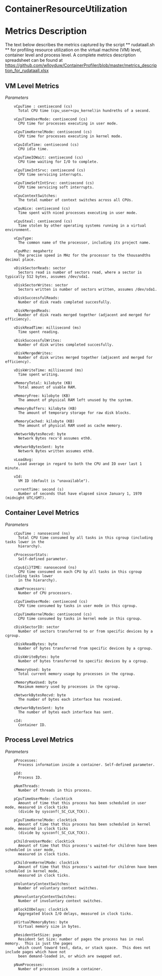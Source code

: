 # ContainerResourceUtilization

Metrics Description 
=======

The text below describes the metrics captured by the script ** rudataall.sh ** for profiling resource utilization on the 
virtual machine (VM) level, container level and process level. A complete metrics description spreadsheet can be found at 
https://github.com/wlloyduw/ContainerProfiler/blob/master/metrics_description_for_rudataall.xlsx 

VM Level Metrics
----------------

  *Parameters*
    
     
        vCpuTime : centisecond (cs)
          Total CPU time (cpu_user+cpu_kernel)in hundreths of a second.
        
        vCpuTimeUserMode: centisecond (cs)
          CPU time for processes executing in user mode.
          
        vCpuTimeKernelMode: centisecond (cs)
          CPU time for processes executing in kernel mode.
          
        vCpuIdleTime: centisecond (cs)
          CPU idle time.
          
        vCpuTimeIOWait: centisecond (cs)
          CPU time waiting for I/O to complete.
        
        vCpuTimeIntSrvc: centisecond (cs)
          CPU time servicing interrupts.
          
        vCpuTimeSoftIntSrvc: centisecond (cs)
          CPU time servicing soft interrupts.
          
        vCpuContextSwitches:
          The total number of context switches across all CPUs.
          
        vCpuNice: centisecond (cs)
          Time spent with niced processes executing in user mode.
        
        vCpuSteal: centisecond (cs)
          Time stolen by other operating systems running in a virtual environment.
          
        vCpuType:
          The common name of the processor, including its project name.
        
        vCpuMhz: megahertz
          The precise speed in MHz for the processor to the thousandths decimal place.
        
        vDiskSectorReads: sector
          Sectors read is number of sectors read, where a sector is typically 512 bytes, assumes /dev/sda1.
          
        vDiskSectorWrites: sector
          Sectors written is number of sectors written, assumes /dev/sda1.
        
        vDiskSuccessfulReads:
          Number of disk reads completed succesfully.
          
        vDiskMergedReads:
          Number of disk reads merged together (adjacent and merged for efficiency).
          
        vDiskReadTime: millisecond (ms)
          Time spent reading.
          
        vDiskSuccessfulWrites:
          Number of disk writes completed succesfully.
          
        vDiskMergedWrites:
          Number of disk writes merged together (adjacent and merged for efficiency).
          
        vDiskWriteTime: millisecond (ms)
          Time spent writing.
          
        vMemoryTotal: kilobyte (KB)
          Total amount of usable RAM.
        
        vMemoryFree: kilobyte (KB)
          The amount of physical RAM left unused by the system.
          
        vMemoryBuffers: kilobyte (KB)
          The amount of temporary storage for raw disk blocks.
          
        vMemoryCached: kilobyte (KB)
          The amount of physical RAM used as cache memory.
        
        vNetworkBytesRecvd: byte
          Network Bytes recv'd assumes eth0.
          
        vNetworkBytesSent: byte
          Network Bytes written assumes eth0.
        
        vLoadAvg:
          Load average in regard to both the CPU and IO over last 1 minute.
          
        vId:
          VM ID (default is "unavailable").
          
        currentTime: second (s)
          Number of seconds that have elapsed since January 1, 1970 (midnight UTC/GMT). 
          
          
Container Level Metrics
----------------

*Parameters* 
    
        cCpuTime : nanosecond (ns)
          Total CPU time consumed by all tasks in this cgroup (including tasks lower in the 
          hierarchy).
          
        cProcessorStats:
          Self-defined parameter.
          
        cCpu${i}TIME: nanosecond (ns)
          CPU time consumed on each CPU by all tasks in this cgroup (including tasks lower 
          in the hierarchy).
          
        cNumProcessors:
          Number of CPU processors.
        
        cCpuTimeUserMode: centisecond (cs)
          CPU time consumed by tasks in user mode in this cgroup.
        
        cCpuTimeKernelMode: centisecond (cs)
          CPU time consumed by tasks in kernel mode in this cgroup.
          
        cDiskSectorIO: sector
          Number of sectors transferred to or from specific devices by a cgroup.
          
        cDiskReadBytes: byte
          Number of bytes transferred from specific devices by a cgroup.
          
        cDiskWriteBytes: byte
          Number of bytes transferred to specific devices by a cgroup.
        
        cMemoryUsed: byte
          Total current memory usage by processes in the cgroup.
          
        cMemoryMaxUsed: byte
          Maximum memory used by processes in the cgroup.
          
        cNetworkBytesRecvd: byte
          The number of bytes each interface has received.
          
        cNetworkBytesSent: byte
          The number of bytes each interface has sent.
          
        cId:
          Container ID.
        

Process Level Metrics
----------------

  *Parameters*
  
    
        pProcesses:
          Process information inside a container. Self-defined parameter.
          
        pId:
          Process ID.
          
        pNumThreads:
          Number of threads in this process.
        
        pCpuTimeUserMode: clocktick
          Amount of time that this process has been scheduled in user mode, measured in clock ticks 
          (divide by sysconf(_SC_CLK_TCK)).
          
        pCpuTimeKernelMode: clocktick
          Amount of time that this process has been scheduled in kernel mode, measured in clock ticks
          (divide by sysconf(_SC_CLK_TCK)).
          
        pChildrenUserMode: clocktick
          Amount of time that this process's waited-for children have been scheduled in user mode, 
          measured in clock ticks.
          
        pChildrenKernelMode: clocktick
          Amount of time that this process's waited-for children have been scheduled in kernel mode, 
          measured in clock ticks.
          
        pVoluntaryContextSwitches:
          Number of voluntary context switches.
          
        pNonvoluntaryContextSwitches:
          Number of involuntary context switches.
          
        pBlockIODelays: clocktick
          Aggregated block I/O delays, measured in clock ticks.
        
        pVirtualMemoryBytes: byte
          Virtual memory size in bytes.
          
        pResidentSetSize: page
          Resident Set Size: number of pages the process has in real memory.  This is just the pages 
          which count toward text, data, or stack space.  This does not include pages which have not
          been demand-loaded in, or which are swapped out.
        
        pNumProcesses:
          Number of processes inside a container.
          
        
              
